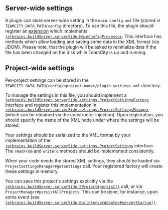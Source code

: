 [//]: # (title: Plugin Settings)
[//]: # (auxiliary-id: Plugin+Settings.html)



## Server-wide settings

A plugin can store server\-wide setting in the `main-config.xml` file (stored in `TEAMCITY_DATA_PATH/config` directory). To use this file, the plugin should register an [extension](extensions.md) which implements [`jetbrains.buildServer.serverSide.MainConfigProcessor`](http://javadoc.jetbrains.net/teamcity/openapi/current/jetbrains/buildServer/serverSide/MainConfigProcessor.html). This interface has methods which allow loading and saving some data in the XML format (via JDOM). Please note, that the plugin will be asked to reinitialize data if the file has been changed on the disk while TeamCity is up and running.

## Project-wide settings

Per\-project settings can be stored in the `TEAMCITY_DATA_PATH/config/<project-name>/plugin-settings.xml` directory.

To manage the settings in this file, you should implement a [`jetbrains.buildServer.serverSide.settings.ProjectSettingsFactory`](http://javadoc.jetbrains.net/teamcity/openapi/current/jetbrains/buildServer/serverSide/settings/ProjectSettingsFactory.html) interface and register this implementation in [`jetbrains.buildServer.serverSide.settings.ProjectSettingsManager`](http://javadoc.jetbrains.net/teamcity/openapi/current/jetbrains/buildServer/serverSide/settings/ProjectSettingsManager.html) (which can be obtained via the constructor injection). Upon registration, you should specify the name of the XML node under where the settings will be stored.

Your settings should be serialized to the XML format by your implementation of the [`jetbrains.buildServer.serverSide.settings.ProjectSettings`](http://javadoc.jetbrains.net/teamcity/openapi/current/jetbrains/buildServer/serverSide/settings/ProjectSettings.html) interface. The `readFrom` and `writeTo` methods should be implemented consistently.

When your code needs the stored XML settings, they should be loaded via `ProjectSettingsManager#getSettings` call. Your registered factory will create these settings in memory.

You can save this project's settings explicitly via the [`jetbrains.buildServer.serverSide.SProject#persist()`](http://javadoc.jetbrains.net/teamcity/openapi/current/jetbrains/buildServer/serverSide/SProject.html) call, or via `ProjectManager#persistAllProjects`. This can be done, for instance, upon some event (see [`jetbrains.buildServer.serverSide.BuildServerAdapter#serverStartup()`](http://javadoc.jetbrains.net/teamcity/openapi/current/jetbrains/buildServer/serverSide/BuildServerAdapter.html).
